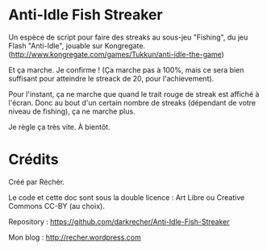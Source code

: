 # Anti-Idle Fish Streaker #

Un espèce de script pour faire des streaks au sous-jeu "Fishing", du jeu Flash "Anti-Idle", jouable sur Kongregate. (http://www.kongregate.com/games/Tukkun/anti-idle-the-game)

Et ça marche. Je confirme ! 
(Ça marche pas à 100%, mais ce sera bien suffisant pour atteindre le streack de 20, pour l'achievement).

Pour l'instant, ça ne marche que quand le trait rouge de streak est affiché à l'écran. Donc au bout d'un certain nombre de streaks (dépendant de votre niveau de fishing), ça ne marche plus.

Je règle ça très vite. À bientôt. 

# Crédits #

Créé par Réchèr. 

Le code et cette doc sont sous la double licence : Art Libre ou Creative Commons CC-BY (au choix).

Repository : https://github.com/darkrecher/Anti-Idle-Fish-Streaker

Mon blog : http://recher.wordpress.com